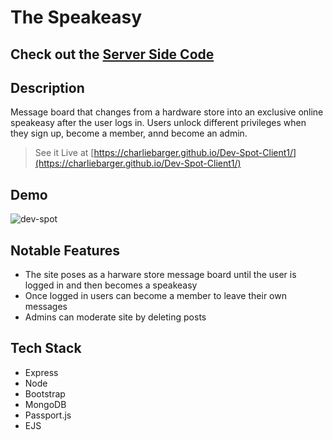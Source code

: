 # The Speakeasy 

## Check out the [Server Side Code](https://github.com/charliebarger/Dev-Spot-Server)

## Description

Message board that changes from a hardware store into an exclusive online speakeasy after the user logs in. Users unlock different privileges when they sign up, become a member, annd become an admin. 

> See it Live at [https://charliebarger.github.io/Dev-Spot-Client1/](https://charliebarger.github.io/Dev-Spot-Client1/)

## Demo

![dev-spot](https://user-images.githubusercontent.com/72449213/164544004-d346bf17-01eb-459d-8f3d-d6e2ea6ec76a.gif)

## Notable Features

- The site poses as a harware store message board until the user is logged in and then becomes a speakeasy
- Once logged in users can become a member to leave their own messages
- Admins can moderate site by deleting posts

## Tech Stack

- Express
- Node
- Bootstrap
- MongoDB
- Passport.js
- EJS
